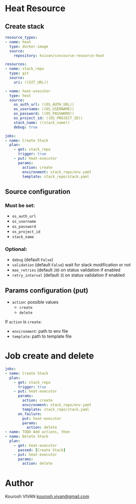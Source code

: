# Heat Resource

## Create stack

```yaml
resource_types:
- name: heat
  type: docker-image
  source:
    repository: kvivan/concourse-resource-heat

resources:
- name: stack_repo
  type: git
  source:
    uri: ((GIT_URL))

- name: heat-executor
  type: heat
  source:
    os_auth_url: ((OS_AUTH_URL))
    os_username: ((OS_USERNAME))
    os_password: ((OS_PASSWORD))
    os_project_id: ((OS_PROJECT_ID))
    stack_name: ((stack_name))
    debug: true

jobs:
- name: Create Stack
  plan:
    - get: stack_repo
      trigger: true
    - put: heat-executor
      params:
        action: create
        environment: stack_repo/env.yaml
        template: stack_repo/stack.yaml

```
## Source configuration

### Must be set:

- `os_auth_url`
- `os_username`
- `os_password`
- `os_project_id`
- `stack_name`

### Optional:

- `debug` (default `False`)
- `validation` (default `False`) wait for stack modification or not
- `max_retries` (default `20`) on status validation if enabled
- `retry_interval` (default `3`) on status validation if enabled

## Params configuration (put)

- `action`: possible values
  - `create`
  - `delete`

If `action` is `create`:
- `environment`: path to env file
- `template`: path to template file



# Job create and delete

``` yaml
jobs:
- name: Create Stack
  plan:
    - get: stack_repo
      trigger: true
    - put: heat-executor
      params:
        action: create
        environment: stack_repo/env.yaml
        template: stack_repo/stack.yaml
      on_failure:
        put: heat-executor
        params:
          action: delete
- name: TODO Add actions, then
- name: Delete Stack
  plan:
    - get: heat-executor
      passed: [Create Stack]
    - put: heat-executor
      params:
        action: delete
```
# Author

Kourosh VIVAN <kourosh.vivan@gmail.com>
